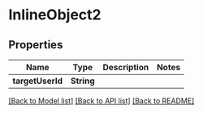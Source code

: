 # InlineObject2

## Properties
Name | Type | Description | Notes
------------ | ------------- | ------------- | -------------
**targetUserId** | **String** |  | 

[[Back to Model list]](../README.md#documentation-for-models) [[Back to API list]](../README.md#documentation-for-api-endpoints) [[Back to README]](../README.md)


